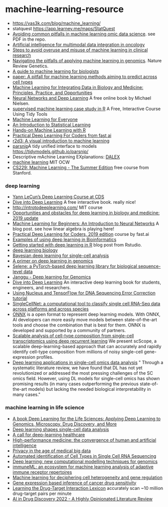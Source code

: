 # machine-learning-resource

* https://vas3k.com/blog/machine_learning/
* statquest https://app.learney.me/maps/StatQuest
* [Avoiding common pitfalls in machine learning omic data science](https://www.nature.com/articles/s41563-018-0241-z). see PDF in the repo.
* [Artificial intelligence for multimodal data integration in oncology](https://www.cell.com/cancer-cell/fulltext/S1535-6108(22)00441-X)
* [Steps to avoid overuse and misuse of machine learning in clinical research](https://www.nature.com/articles/s41591-022-01961-6)
* [Navigating the pitfalls of applying machine learning in genomics](https://www.nature.com/articles/s41576-021-00434-9). Nature Review Genetics.
* [A guide to machine learning for biologists](https://www.nature.com/articles/s41580-021-00407-0)
* [paper: A pitfall for machine learning methods aiming to predict across cell types](https://www.biorxiv.org/content/early/2019/01/04/512434)
* [Machine Learning for Integrating Data in Biology and Medicine: Principles, Practice, and Opportunities](https://arxiv.org/abs/1807.00123)
* [Neural Networks and Deep Learning](http://neuralnetworksanddeeplearning.com/) A free online book by Michael Nielsen.
* [supervised machine learning case study in R](https://supervised-ml-course.netlify.com/) A Free, Interactive Course Using Tidy Tools
* [Machine Learning for Everyone](https://vas3k.com/blog/machine_learning/)
* [An Introduction to Statistical Learning](https://www-bcf.usc.edu/~gareth/ISL/)
* [Hands-on Machine Learning with R](https://bradleyboehmke.github.io/HOML/)
* [Practical Deep Learning For Coders from fast ai](http://course.fast.ai/) 
* [r2d3: A visual introduction to machine learning](http://www.r2d3.us/)
* [parsnip](https://github.com/tidymodels/parsnip)A tidy unified interface to models https://tidymodels.github.io/parsnip/
* Descriptive mAchine Learning EXplanations: [DALEX](https://pbiecek.github.io/DALEX/)
* [machine learning](https://ocw.mit.edu/courses/electrical-engineering-and-computer-science/6-867-machine-learning-fall-2006/) MIT OCW
* [CS229: Machine Learning - The Summer Edition](https://cs229.stanford.edu/syllabus-summer2020.html) free course from Stanford.

### deep learning

* [Yann LeCun’s Deep Learning Course at CDS](https://cds.nyu.edu/deep-learning/)
* [Dive into Deep Learning](https://d2l.ai/) A free interactive book. really nice!
* http://introtodeeplearning.com/ MIT course
* [Opportunities and obstacles for deep learning in biology and medicine: 2019 update](https://greenelab.github.io/deep-review/)
* [Machine Learning for Beginners: An Introduction to Neural Networks](https://victorzhou.com/blog/intro-to-neural-networks/) A blog post. see how linear algebra is playing here!
* [Practical Deep Learning for Coders, 2019 edition](https://course.fast.ai/) course by fast.ai
* [Examples of using deep learning in Bioinformatics](https://github.com/lykaust15/Deep_learning_examples)
* [Getting started with deep learning in R](https://blogs.rstudio.com/tensorflow/posts/2018-09-07-getting-started/) blog post from Rstudio.  
* [deep learning biology](https://github.com/hussius/deeplearning-biology)
* [Bayesian deep learning for single-cell analysis](https://www.nature.com/articles/s41592-018-0230-9)
* [A primer on deep learning in genomics](https://www.nature.com/articles/s41588-018-0295-5)
* [Selene: a PyTorch-based deep learning library for biological sequence-level data](https://www.biorxiv.org/content/early/2018/12/14/438291)
* [Janggu - Deep learning for Genomics](https://github.com/BIMSBbioinfo/janggu)
* [Dive into Deep Learning](http://en.diveintodeeplearning.org/) An interactive deep learning book for students, engineers, and researchers.
* [Using Nucleus and TensorFlow for DNA Sequencing Error Correction](https://medium.com/tensorflow/using-nucleus-and-tensorflow-for-dna-sequencing-error-correction-47f3f7fc1a50) [tutorial](https://colab.research.google.com/github/google/nucleus/blob/master/nucleus/examples/dna_sequencing_error_correction.ipynb)
* [SingleCellNet: a computational tool to classify single cell RNA-Seq data across platforms and across species](https://www.biorxiv.org/content/early/2018/12/31/508085)
* [ONNX](http://onnx.ai/) is a open format to represent deep learning models. With ONNX, AI developers can more easily move models between state-of-the-art tools and choose the combination that is best for them. ONNX is developed and supported by a community of partners.
* [Scalable analysis of cell-type composition from single-cell transcriptomics using deep recurrent learning](https://www.nature.com/articles/s41592-019-0353-7) We present scScope, a scalable deep-learning-based approach that can accurately and rapidly identify cell-type composition from millions of noisy single-cell gene-expression profiles.
* [Deep learning applications in single-cell omics data analysis](https://www.biorxiv.org/content/10.1101/2021.11.26.470166v1) " Through a systematic literature review, we have found that DL has not yet revolutionized or addressed the most pressing challenges of the SC omics field. However, using DL models for single-cell omics has shown promising results (in many cases outperforming the previous state-of-the-art models) but lacking the needed biological interpretability in many cases."

### machine learning in life science
* [A book Deep Learning for the Life Sciences: Applying Deep Learning to Genomics, Microscopy, Drug Discovery, and More](https://www.amazon.com/Deep-Learning-Life-Sciences-Microscopy/dp/1492039837)
* [Deep learning shapes single-cell data analysis](https://www.nature.com/articles/s41580-022-00466-x)
* [A call for deep-learning healthcare](https://www.nature.com/articles/s41591-018-0320-3)
* [High-performance medicine: the convergence of human and artificial intelligence](https://www.nature.com/articles/s41591-018-0300-7)
* [Privacy in the age of medical big data](https://www.nature.com/articles/s41591-018-0272-7)
* [Automated identification of Cell Types in Single Cell RNA Sequencing](https://www.biorxiv.org/content/10.1101/532093v1)
* [Deep learning: new computational modelling techniques for genomics](https://www.nature.com/articles/s41576-019-0122-6)
* [immuneML: an ecosystem for machine learning analysis of adaptive immune receptor repertoires](https://www.biorxiv.org/content/10.1101/2021.03.08.433891v1)
* [Machine learning for deciphering cell heterogeneity and gene regulation](https://www.nature.com/articles/s43588-021-00038-7)
* [Gene expression based inference of cancer drug sensitivity](https://www.nature.com/articles/s41467-022-33291-z)
* [Learning the Drug-Target Interaction Lexicon](https://www.biorxiv.org/content/10.1101/2022.12.06.519374v1) accurately scan ~10 million drug-target pairs per minute
* [AI in Drug Discovery 2022 - A Highly Opinionated Literature Review](http://practicalcheminformatics.blogspot.com/2023/01/ai-in-drug-discovery-2022-highly.html)
